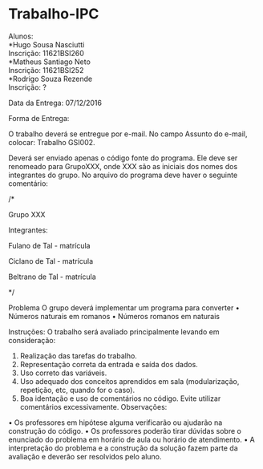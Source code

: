 # Trabalho-IPC

Alunos:<br>
  *Hugo Sousa Nasciutti
  <br>
    Inscrição: 11621BSI260
  <br>
  *Matheus Santiago Neto
  <br>
    Inscrição: 11621BSI252
  <br>
  *Rodrigo Souza Rezende
  <br>
    Inscrição: ?
  <br>

Data da Entrega: 07/12/2016

Forma de Entrega:

  O trabalho deverá se entregue por e-mail. No campo Assunto do e-mail, colocar:
Trabalho GSI002.

  Deverá ser enviado apenas o código fonte do programa. Ele deve ser renomeado para
GrupoXXX, onde XXX são as iniciais dos nomes dos integrantes do grupo. No arquivo
do programa deve haver o seguinte comentário:

/*

  Grupo XXX

  Integrantes:

  Fulano de Tal - matrícula

  Ciclano de Tal - matrícula

  Beltrano de Tal - matrícula

*/

Problema
 O grupo deverá implementar um programa para converter
 • Números naturais em romanos
 • Números romanos em naturais

Instruções:
O trabalho será avaliado principalmente levando em consideração:
1) Realização das tarefas do trabalho.<br>
2) Representação correta da entrada e saída dos dados.<br>
3) Uso correto das variáveis.<br>
4) Uso adequado dos conceitos aprendidos em sala (modularização, repetição, etc,
quando for o caso).<br>
5) Boa identação e uso de comentários no código. Evite utilizar comentários
excessivamente.
Observações:

 • Os professores em hipótese alguma verificarão ou ajudarão na construção do código.
 • Os professores poderão tirar dúvidas sobre o enunciado do problema em horário de
aula ou horário de atendimento.
 • A interpretação do problema e a construção da solução fazem parte da avaliação e
deverão ser resolvidos pelo aluno.
